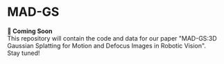 # MAD-GS
 

**🚧 Coming Soon**  
This repository will contain the code and data for our paper "MAD-GS:3D Gaussian Splatting for Motion and Defocus Images in Robotic Vision".  
Stay tuned!  
